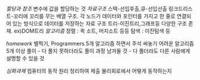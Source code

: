 *할당과 참조*
	변수에 값을 할당하는 것
*자료구조*
	스택-선입후출,큐-선입선출
	링크드리스트-꼬리에 꼬리를 무는 배열 구조. 각 노드가 데이터와 포인터를 가지고 한 줄로 연결되어 있는 방식으로 데이터를 저장하는 자료 구조
	트리-이진트리,그래프등 다양한 구조 존재. ex)DOM트리
*알고리즘*
	정렬 : 퀵 소트, 머지소트 등등
	탐색 : 이진탐색 등


*homework*
별찍기, Programmers 5개 알고리즘 하면서 주석 써놓기
어려운 알고리즘 5개 이상 풀이
	- 다 풀지 못하더라도 풀이 과정 남겨둘 것
	- 다 풀더라도 다른 사람에게 설명할 수 있을 것

*심화과제*
컴퓨터의 동작 원리 정리하여 제출
물리회로에서 어떻게 동작하는지
